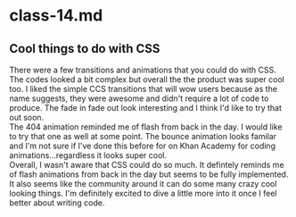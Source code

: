 # class-14.md
## Cool things to do with CSS
There were a few transitions and animations that you could do with CSS. The codes looked a bit complex but overall the the product was super cool too. 
I liked the simple CCS transitions that will wow users because as the name suggests, they were awesome and didn't require a lot of code to produce. The fade in fade out look interesting and I think I'd like to try that out soon. 
<br>The 404 animation reminded me of flash from back in the day. I would like to try that one as well at some point. The bounce animation looks familar and I'm not sure if I've done this before for on Khan Academy for coding animations...regardless it looks super cool. 
<br>Overall, I wasn't aware that CSS could do so much. It defintely reminds me of flash animations from back in the day but seems to be fully implemented. It also seems like the community around it can do some many crazy cool looking things. I'm definitely excited to dive a little more into it once I feel better about writing code. 